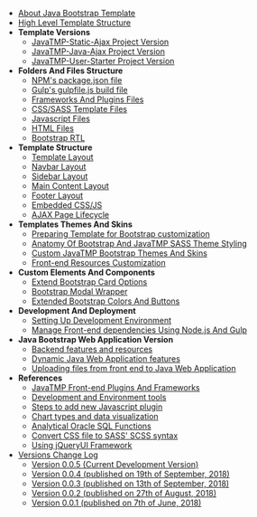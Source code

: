 *   [About Java Bootstrap Template](/pages/java-bootstrap-admin-dashboard-template "About Java Bootstrap Admin And Dashboard Components Template")
*   [High Level Template Structure](/pages/high-level-template-structure "High Level JavaTMP Template Folders And Files Structure")
*   **Template Versions**
    *   [JavaTMP-Static-Ajax Project Version](/pages/javatmp-static-ajax-project-version "Java Bootstrap Admin and Dashboard Template")
    *   [JavaTMP-Java-Ajax Project Version](/pages/javatmp-java-ajax-project-version "Java Dynamic LTR/RTL multi-language Bootstrap Admin and Dashboard Web Application Version")
    *   [JavaTMP-User-Starter Project Version](/pages/javatmp-user-starter-project-version "Advanced Dynamic Java Bootstrap LTR/RTL multi languages User Management Web application Template")
*   **Folders And Files Structure**
    *   [NPM's package.json file](/pages/javatmp-npms-package-json-file "JavaTMP Main Node.js NPM package.json file")
    *   [Gulp's gulpfile.js build file](/pages/gulp-build-file)
    *   [Frameworks And Plugins Files](/pages/javatmp-frontend-frameworks-and-plugins-files "JavaTMP Front-end Frameworks and Plugins Files")
    *   [CSS/SASS Template Files](/pages/javatmp-css-sass-template-files "JavaTMP SASS/CSS Template Files")
    *   [Javascript Files](/pages/javatmp-javascript-files "JavaTMP Javascript Files")
    *   [HTML Files](/pages/javatmp-html-files "JavaTMP HTML Files")
    *   [Bootstrap RTL](/pages/bootstrap-rtl-support-modifications "JavaTMP Bootstrap RTL support and modifications")
*   **Template Structure**
    *   [Template Layout](/pages/javatmp-template-layout "JavaTMP Template Layout")
    *   [Navbar Layout](/pages/javatmp-navbar-layout "JavaTMP Navbar Layout")
    *   [Sidebar Layout](/pages/javatmp-sidebar-layout "JavaTMP Sidebar Layout")
    *   [Main Content Layout](/pages/javatmp-main-content-layout "JavaTMP Main Cotent Layout")
    *   [Footer Layout](/pages/javatmp-footer-layout "JavaTMP Footer Layout")
    *   [Embedded CSS/JS](/pages/javatmp-embedded-css-js-code-in-html-pages "JavaTMP Embedded CSS/JS Code in HTML Pages")
    *   [AJAX Page Lifecycle](/pages/javatmp-ajax-page-lifecycle "JavaTMP AJAX Page Lifecycle")
*   **Templates Themes And Skins**
    *   [Preparing Template for Bootstrap customization](/pages/preparing-template-for-bootstrap-customization "preparing template for bootstrap SASS customization")
    *   [Anatomy Of Bootstrap And JavaTMP SASS Theme Styling](/pages/anatomy-of-bootstrap-and-javatmp-sass-theme-styling "Anatomy Of Bootstrap And JavaTMP SASS Theme Styling")
    *   [Custom JavaTMP Bootstrap Themes And Skins](/pages/custom-javatmp-bootstrap-themes-and-skins "Custom JavaTMP Bootstrap Themes And Skins")
    *   [Front-end Resources Customization](/pages/javatmp-frontend-resources-customization "JavaTMP Front-end Resources Customization")
*   **Custom Elements And Components**
    *   [Extend Bootstrap Card Options](/pages/extended-bootstrap-card-options "JavaTMP Extends Bootstrap Card Tool Options")
    *   [Bootstrap Modal Wrapper](/pages/javatmp-bootstrap-modal-wrapper "JavaTMP Bootstrap Modal Wrapper")
    *   [Extended Bootstrap Colors And Buttons](/pages/extended-bootstrap-colors-and-buttons "Extended Bootstrap Colors And Buttons")
*   **Development And Deployment**
    *   [Setting Up Development Environment](/pages/setting-up-development-environment)
    *   [Manage Front-end dependencies Using Node.js And Gulp](/pages/manage-front-end-dependencies-using-node-js-and-gulp "Manage Front-end Dependencies Using Node.js And Gulp tools")
*   **Java Bootstrap Web Application Version**
    *   [Backend features and resources](/pages/java-bootstrap-backend-features-and-resources "dynamic java bootstrap backend features and resources")
    *   [Dynamic Java Web Application features](/pages/dynamic-java-bootstrap-web-application-features "Main Dynamic Features of Java Bootstrap Web Application")
    *   [Uploading files from front end to Java Web Application](/pages/uploading-files-from-front-end-to-java-web-application "Uploading files from front end web browsers to Java Web Applications")
*   **References**
    *   [JavaTMP Front-end Plugins And Frameworks](/pages/javatmp-front-end-plugins-and-frameworks)
    *   [Development and Environment tools](/pages/development-and-environment-tools)
    *   [Steps to add new Javascript plugin](/pages/steps-to-add-new-javascript-plugin)
    *   [Chart types and data visualization](/pages/chart-types-and-data-visualization)
    *   [Analytical Oracle SQL Functions](/pages/analytical-oracle-sql-functions)
    *   [Convert CSS file to SASS' SCSS syntax](/pages/convert-css-to-scss-syntax)
    *   [Using jQueryUI Framework](/pages/using-jqueryui-framework-with-bootstrap-template "Using jQueryUI Framework With Bootstrap Template")
*   [Versions Change Log](/pages/java-bootstrap-template-versions-change-log)
    *   [Version 0.0.5 (Current Development Version)](/pages/java-bootstrap-template-version-0-0-5)
    *   [Version 0.0.4 (published on 19th of September, 2018)](/pages/java-bootstrap-template-version-0-0-4)
    *   [Version 0.0.3 (published on 13th of September, 2018)](/pages/java-bootstrap-template-version-0-0-3)
    *   [Version 0.0.2 (published on 27th of August, 2018)](/pages/java-bootstrap-template-version-0-0-2)
    *   [Version 0.0.1 (published on 7th of June, 2018)](/pages/java-bootstrap-template-version-0-0-1)